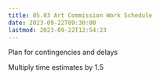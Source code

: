 ```yaml
---
title: 05.03 Art Commission Work Schedule
date: 2023-09-22T09:30:00
lastmod: 2023-09-22T12:54:23
---
```


Plan for contingencies and delays

Multiply time estimates by 1.5
